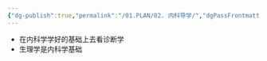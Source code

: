 ```yaml
---
{"dg-publish":true,"permalink":"/01.PLAN/02. 内科导学/","dgPassFrontmatter":true}
---
```


+ 在内科学学好的基础上去看诊断学
+ 生理学是内科学基础